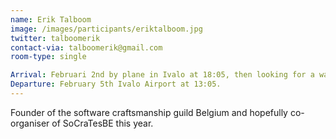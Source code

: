 ```yaml
---
name: Erik Talboom
image: /images/participants/eriktalboom.jpg
twitter: talboomerik
contact-via: talboomerik@gmail.com
room-type: single

Arrival: Februari 2nd by plane in Ivalo at 18:05, then looking for a way to get to the venue. Will be arriving together with Wouter De Rijck if all goes well.
Departure: February 5th Ivalo Airport at 13:05.
---
```


Founder of the software craftsmanship guild Belgium and hopefully co-organiser of SoCraTesBE this year.
